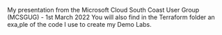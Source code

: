 My presentation from the Microsoft Cloud South Coast User Group (MCSGUG) - 1st March 2022
You will also find in the Terraform folder an exa,ple of the code I use to create my Demo Labs.